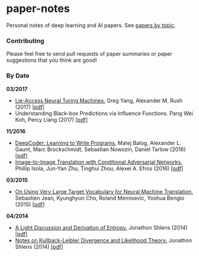 # paper-notes
Personal notes of deep learning and AI papers. See [papers by topic](https://github.com/suryabhupa/paper-notes/blob/master/papers-by-topic.md).

### Contributing
Please feel free to send pull requests of paper summaries or paper suggestions that you think are good!

### By Date
**03/2017**
* [Lie-Access Neural Turing Machines.](https://github.com/suryabhupa/paper-notes/blob/master/notes/Lie%20Access%20Neural%20Turing%20Machines.md) Greg Yang, Alexander M. Rush (2017) [[pdf]](https://arxiv.org/pdf/1611.02854.pdf)
* Understanding Black-box Predictions via Influence Functions. Pang Wei Koh, Percy Liang (2017) [[pdf]](https://arxiv.org/pdf/1703.04730.pdf)

**11/2016**

* [DeepCoder: Learning to Write Programs.](https://github.com/suryabhupa/paper-notes/blob/master/notes/DeepCoder.md) Matej Balog, Alexander L. Gaunt, Marc Brockschmidt, Sebastian Nowozin, Daniel Tarlow (2016) [[pdf]](https://arxiv.org/pdf/1611.01989v1.pdf)
* [Image-to-Image Translation with Conditional Adversarial Networks.](https://github.com/suryabhupa/paper-notes/blob/master/notes/Image-to-Image%20Translation%20with%20Conditional%20Adversarial%20Networks.md) Phillip Isola, Jun-Yan Zhu, Tinghui Zhou, Alexei A. Efros (2016) [[pdf]](https://arxiv.org/pdf/1611.07004.pdf)


**03/2015**

* [On Using Very Large Target Vocabulary for Neural Machine Translation.](https://github.com/suryabhupa/paper-notes/blob/master/notes/On%20Using%20Very%20Large%20Target%20Vocabulary%20for%20Neural%20Machine%20Translation.md) Sebastien Jean, Kyunghyun Cho, Roland Memisevic, Yoshua Bengio (2015) [[pdf]](https://arxiv.org/pdf/1412.2007v2.pdf)

**04/2014**

* [A Light Discussion and Derivation of Entropy.](https://github.com/suryabhupa/paper-notes/blob/master/notes/Jonathon%20Shlens.md) Jonathon Shlens (2014) [[pdf]](https://arxiv.org/pdf/1404.1998.pdf)
* [Notes on Kullback-Leibler Divergence and Likelihood Theory.](https://github.com/suryabhupa/paper-notes/blob/master/notes/Jonathon%20Shlens.md) Jonathon Shlens (2014) [[pdf]](https://arxiv.org/pdf/1404.2000.pdf)
